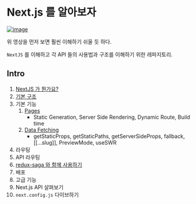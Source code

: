 # Next.js 를 알아보자

[![image](https://user-images.githubusercontent.com/23524849/98015002-abdb9700-1e3f-11eb-8817-ac621306def5.png)](https://youtu.be/jg2ha2RIWN0)

위 영상을 먼저 보면 훨씬 이해하기 쉬울 듯 하다.

`NextJS` 를 이해하고 각 API 들의 사용법과 구조를 이해하기 위한 레파지토리.

## Intro

1. [NextJS 가 뭔가요?](introduce.md)
2. [기본 구조](basicStructure.md)
3. 기본 기능
   1. [Pages](basicFeatures/pages.md)
      - Static Generation, Server Side Rendering, Dynamic Route, Build time
   2. [Data Fetching](basicFeatures/dataFetching/README.md)
      - getStaticProps, getStaticPaths, getServerSideProps, fallback, [[...slug]], PreviewMode, useSWR
4. 라우팅
5. API 라우팅
6. [redux-saga 와 함께 사용하기](next-redux-wrapper/README.md)
7. 배포
8. 고급 기능
9. Next.js API 살펴보기
10.  `next.config.js` 다이브하기

